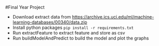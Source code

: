 #Final Year Project

 - Download extract data from https://archive.ics.uci.edu/ml/machine-learning-databases/00340/data.zip
 - Install python packages `pip install -r requirements.txt`
 - Run extractFeature to extract feature and store as csv
 - Run buildModelAndPredict to build the model and plot the graphs